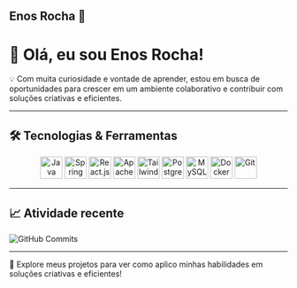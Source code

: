 ## Enos Rocha 👋

# 👋 Olá, eu sou Enos Rocha!

💡 Com muita curiosidade e vontade de aprender, estou em busca de oportunidades para crescer em um ambiente colaborativo e contribuir com soluções criativas e eficientes.

---

## 🛠 Tecnologias & Ferramentas

<div align="center">
  <img src="https://cdn.jsdelivr.net/gh/devicons/devicon/icons/java/java-original.svg" width="40" height="40" title="Java"/>
  <img src="https://cdn.jsdelivr.net/gh/devicons/devicon/icons/spring/spring-original.svg" width="40" height="40" title="Spring Boot"/>
  <img src="https://cdn.jsdelivr.net/gh/devicons/devicon/icons/react/react-original.svg" width="40" height="40" title="React.js"/>
  <img src="https://cdn.jsdelivr.net/gh/devicons/devicon/icons/kafka/kafka-original.svg" width="40" height="40" title="Apache Kafka"/>
  <img src="https://cdn.jsdelivr.net/gh/devicons/devicon/icons/tailwindcss/tailwindcss-plain.svg" width="40" height="40" title="Tailwind CSS"/>
  <img src="https://cdn.jsdelivr.net/gh/devicons/devicon/icons/postgresql/postgresql-original.svg" width="40" height="40" title="PostgreSQL"/>
  <img src="https://cdn.jsdelivr.net/gh/devicons/devicon/icons/mysql/mysql-original.svg" width="40" height="40" title="MySQL"/>
  <img src="https://cdn.jsdelivr.net/gh/devicons/devicon/icons/docker/docker-original.svg" width="40" height="40" title="Docker"/>
  <img src="https://cdn.jsdelivr.net/gh/devicons/devicon/icons/git/git-original.svg" width="40" height="40" title="Git"/>
</div>

---

## 📈 Atividade recente

<!-- Gif animado de commits -->
![GitHub Commits](https://github.com/EnosRocha/workflows/CI/badge.svg)

---

🌟 Explore meus projetos para ver como aplico minhas habilidades em soluções criativas e eficientes!
